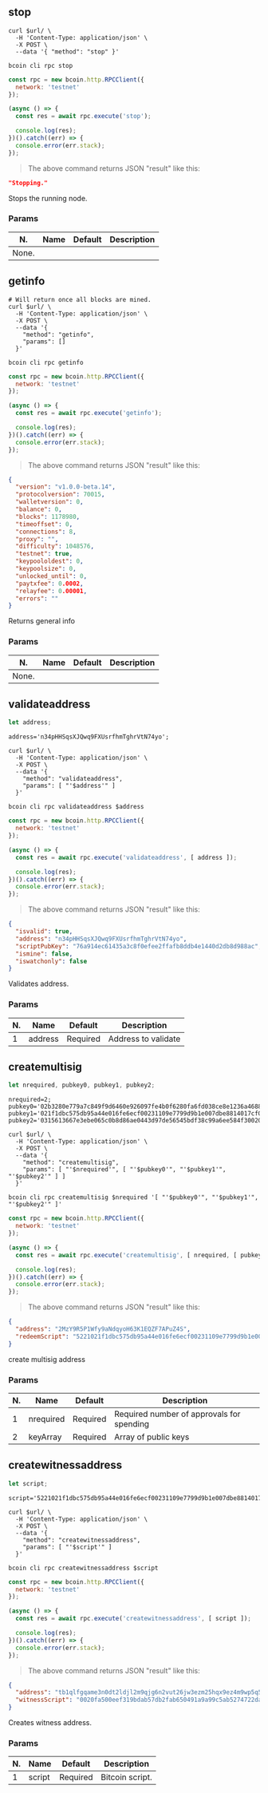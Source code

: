 ## stop

```shell--curl
curl $url/ \
  -H 'Content-Type: application/json' \
  -X POST \
  --data '{ "method": "stop" }'
```

```shell--cli
bcoin cli rpc stop
```

```javascript
const rpc = new bcoin.http.RPCClient({
  network: 'testnet'
});

(async () => {
  const res = await rpc.execute('stop');

  console.log(res);
})().catch((err) => {
  console.error(err.stack);
});
```

> The above command returns JSON "result" like this:

```json
"Stopping."
```

Stops the running node.

### Params
N. | Name | Default |  Description
--------- | --------- | --------- | -----------
None. |



## getinfo

```shell--curl
# Will return once all blocks are mined.
curl $url/ \
  -H 'Content-Type: application/json' \
  -X POST \
  --data '{
    "method": "getinfo",
    "params": []
  }'
```

```shell--cli
bcoin cli rpc getinfo
```

```javascript
const rpc = new bcoin.http.RPCClient({
  network: 'testnet'
});

(async () => {
  const res = await rpc.execute('getinfo');

  console.log(res);
})().catch((err) => {
  console.error(err.stack);
});
```

> The above command returns JSON "result" like this:

```json
{
  "version": "v1.0.0-beta.14",
  "protocolversion": 70015,
  "walletversion": 0,
  "balance": 0,
  "blocks": 1178980,
  "timeoffset": 0,
  "connections": 8,
  "proxy": "",
  "difficulty": 1048576,
  "testnet": true,
  "keypoololdest": 0,
  "keypoolsize": 0,
  "unlocked_until": 0,
  "paytxfee": 0.0002,
  "relayfee": 0.00001,
  "errors": ""
}
```

Returns general info


### Params
N. | Name | Default |  Description
--------- | --------- | --------- | -----------
None. |



## validateaddress

```javascript
let address;
```

```shell--vars
address='n34pHHSqsXJQwq9FXUsrfhmTghrVtN74yo';
```

```shell--curl
curl $url/ \
  -H 'Content-Type: application/json' \
  -X POST \
  --data '{
    "method": "validateaddress",
    "params": [ "'$address'" ]
  }'
```

```shell--cli
bcoin cli rpc validateaddress $address
```

```javascript
const rpc = new bcoin.http.RPCClient({
  network: 'testnet'
});

(async () => {
  const res = await rpc.execute('validateaddress', [ address ]);

  console.log(res);
})().catch((err) => {
  console.error(err.stack);
});
```

> The above command returns JSON "result" like this:

```json
{
  "isvalid": true,
  "address": "n34pHHSqsXJQwq9FXUsrfhmTghrVtN74yo",
  "scriptPubKey": "76a914ec61435a3c8f0efee2ffafb8ddb4e1440d2db8d988ac",
  "ismine": false,
  "iswatchonly": false
}
```

Validates address.


### Params
N. | Name | Default |  Description
--------- | --------- | --------- | -----------
1 | address | Required | Address to validate



## createmultisig

```javascript
let nrequired, pubkey0, pubkey1, pubkey2;
```

```shell--vars
nrequired=2;
pubkey0='02b3280e779a7c849f9d6460e926097fe4b0f6280fa6fd038ce8e1236a4688c358';
pubkey1='021f1dbc575db95a44e016fe6ecf00231109e7799d9b1e007dbe8814017cf0d65c';
pubkey2='0315613667e3ebe065c0b8d86ae0443d97de56545bdf38c99a6ee584f300206d9a';
```

```shell--curl
curl $url/ \
  -H 'Content-Type: application/json' \
  -X POST \
  --data '{
    "method": "createmultisig",
    "params": [ "'$nrequired'", [ "'$pubkey0'", "'$pubkey1'", "'$pubkey2'" ] ]
  }'
```

```shell--cli
bcoin cli rpc createmultisig $nrequired '[ "'$pubkey0'", "'$pubkey1'", "'$pubkey2'" ]'
```

```javascript
const rpc = new bcoin.http.RPCClient({
  network: 'testnet'
});

(async () => {
  const res = await rpc.execute('createmultisig', [ nrequired, [ pubkey0, pubkey1, pubkey2 ] ]);

  console.log(res);
})().catch((err) => {
  console.error(err.stack);
});
```

> The above command returns JSON "result" like this:

```json
{
  "address": "2MzY9R5P1Wfy9aNdqyoH63K1EQZF7APuZ4S",
  "redeemScript": "5221021f1dbc575db95a44e016fe6ecf00231109e7799d9b1e007dbe8814017cf0d65c2102b3280e779a7c849f9d6460e926097fe4b0f6280fa6fd038ce8e1236a4688c358210315613667e3ebe065c0b8d86ae0443d97de56545bdf38c99a6ee584f300206d9a53ae"
}

```

create multisig address

### Params
N. | Name | Default |  Description
--------- | --------- | --------- | -----------
1 | nrequired | Required | Required number of approvals for spending
2 | keyArray  | Required | Array of public keys



## createwitnessaddress

```javascript
let script;
```

```shell--vars
script='5221021f1dbc575db95a44e016fe6ecf00231109e7799d9b1e007dbe8814017cf0d65c2102b3280e779a7c849f9d6460e926097fe4b0f6280fa6fd038ce8e1236a4688c358210315613667e3ebe065c0b8d86ae0443d97de56545bdf38c99a6ee584f300206d9a53ae';
```

```shell--curl
curl $url/ \
  -H 'Content-Type: application/json' \
  -X POST \
  --data '{
    "method": "createwitnessaddress",
    "params": [ "'$script'" ]
  }'
```

```shell--cli
bcoin cli rpc createwitnessaddress $script
```

```javascript
const rpc = new bcoin.http.RPCClient({
  network: 'testnet'
});

(async () => {
  const res = await rpc.execute('createwitnessaddress', [ script ]);

  console.log(res);
})().catch((err) => {
  console.error(err.stack);
});
```

> The above command returns JSON "result" like this:

```json
{
  "address": "tb1qlfgqame3n0dt2ldjl2m9qjg6n2vut26jw3ezm25hqx9ez4m9wp5q567kg2",
  "witnessScript": "0020fa500eef319bdab57db2fab650491a9a99c5ab5274722daa97018b9157657068"
}
```

Creates witness address.

### Params
N. | Name | Default |  Description
--------- | --------- | --------- | -----------
1 | script | Required | Bitcoin script.
